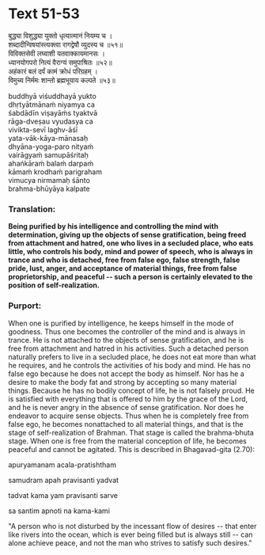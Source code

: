 # Text 51-53

बुद्ध्या विशुद्ध्या युक्तो धृत्यात्मानं नियम्य च ।  
शब्दादीन्विषयांस्त्यक्त्वा रागद्वेषौ व्युदस्य च ॥५१॥  
विविक्तसेवी लघ्वाशी यतवाक्कायमानसः ।  
ध्यानयोगपरो नित्यं वैराग्यं समुपाश्रितः ॥५२॥  
अहंकारं बलं दर्पं कामं क्रोधं परिग्रहम् ।  
विमुच्य निर्ममः शान्तो ब्रह्मभूयाय कल्पते ॥५३॥

buddhyā viśuddhayā yukto  
dhṛtyātmānaḿ niyamya ca  
śabdādīn viṣayāḿs tyaktvā  
rāga-dveṣau vyudasya ca  
vivikta-sevī laghv-āśī  
yata-vāk-kāya-mānasaḥ  
dhyāna-yoga-paro nityaḿ  
vairāgyaḿ samupāśritaḥ  
ahańkāraḿ balaḿ darpaḿ  
kāmaḿ krodhaḿ parigraham  
vimucya nirmamaḥ śānto  
brahma-bhūyāya kalpate



### Translation:

**Being purified by his intelligence and controlling the mind with determination, giving up the objects of sense gratification, being freed from attachment and hatred, one who lives in a secluded place, who eats little, who controls his body, mind and power of speech, who is always in trance and who is detached, free from false ego, false strength, false pride, lust, anger, and acceptance of material things, free from false proprietorship, and peaceful -- such a person is certainly elevated to the position of self-realization.**

### Purport:

When one is purified by intelligence, he keeps himself in the mode of goodness. Thus one becomes the controller of the mind and is always in trance. He is not attached to the objects of sense gratification, and he is free from attachment and hatred in his activities. Such a detached person naturally prefers to live in a secluded place, he does not eat more than what he requires, and he controls the activities of his body and mind. He has no false ego because he does not accept the body as himself. Nor has he a desire to make the body fat and strong by accepting so many material things. Because he has no bodily concept of life, he is not falsely proud. He is satisfied with everything that is offered to him by the grace of the Lord, and he is never angry in the absence of sense gratification. Nor does he endeavor to acquire sense objects. Thus when he is completely free from false ego, he becomes nonattached to all material things, and that is the stage of self-realization of Brahman. That stage is called the brahma-bhuta stage. When one is free from the material conception of life, he becomes peaceful and cannot be agitated. This is described in Bhagavad-gita (2.70):

apuryamanam acala-pratishtham

samudram apah pravisanti yadvat

tadvat kama yam pravisanti sarve

sa santim apnoti na kama-kami

"A person who is not disturbed by the incessant flow of desires -- that enter like rivers into the ocean, which is ever being filled but is always still -- can alone achieve peace, and not the man who strives to satisfy such desires."